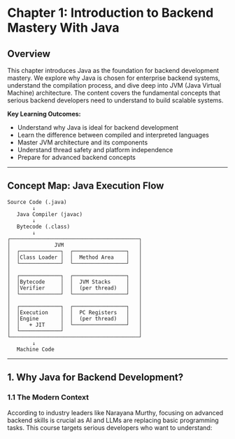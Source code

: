 # Chapter 1: Introduction to Backend Mastery With Java

## Overview

This chapter introduces Java as the foundation for backend development mastery. We explore why Java is chosen for enterprise backend systems, understand the compilation process, and dive deep into JVM (Java Virtual Machine) architecture. The content covers the fundamental concepts that serious backend developers need to understand to build scalable systems.

**Key Learning Outcomes:**
- Understand why Java is ideal for backend development
- Learn the difference between compiled and interpreted languages
- Master JVM architecture and its components
- Understand thread safety and platform independence
- Prepare for advanced backend concepts

---

## Concept Map: Java Execution Flow

```
Source Code (.java)
        ↓
   Java Compiler (javac)
        ↓
   Bytecode (.class)
        ↓
┌─────────────────────────────────────────┐
│              JVM                        │
│  ┌─────────────┐  ┌─────────────────┐   │
│  │Class Loader │  │  Method Area    │   │
│  └─────────────┘  └─────────────────┘   │
│                                         │
│  ┌─────────────┐  ┌─────────────────┐   │
│  │Bytecode     │  │  JVM Stacks     │   │
│  │Verifier     │  │  (per thread)   │   │
│  └─────────────┘  └─────────────────┘   │
│                                         │
│  ┌─────────────┐  ┌─────────────────┐   │
│  │Execution    │  │  PC Registers   │   │
│  │Engine       │  │  (per thread)   │   │
│  │   + JIT     │  └─────────────────┘   │
│  └─────────────┘                        │
└─────────────────────────────────────────┘
        ↓
   Machine Code
```

---

## 1. Why Java for Backend Development?

### 1.1 The Modern Context
According to industry leaders like Narayana Murthy, focusing on advanced backend skills is crucial as AI and LLMs are replacing basic programming tasks. This course targets serious developers who want to understand:
